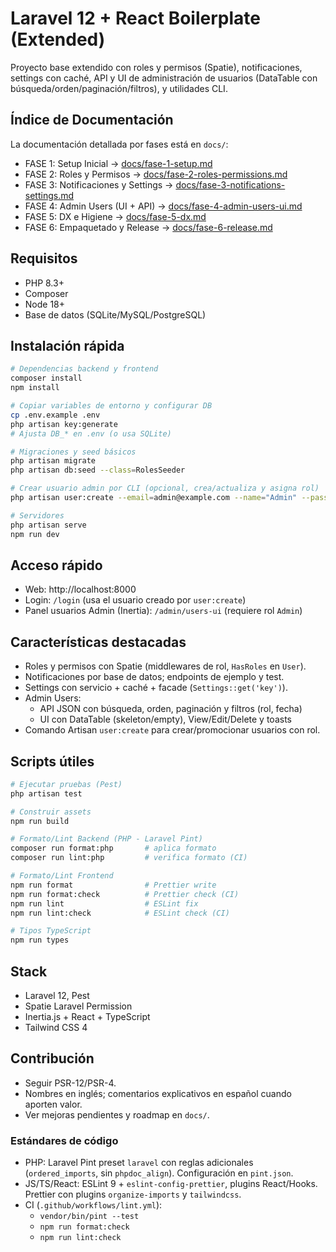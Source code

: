 # Laravel 12 + React Boilerplate (Extended)

Proyecto base extendido con roles y permisos (Spatie), notificaciones, settings con caché, API y UI de administración de usuarios (DataTable con búsqueda/orden/paginación/filtros), y utilidades CLI.

## Índice de Documentación

La documentación detallada por fases está en `docs/`:

- FASE 1: Setup Inicial → [docs/fase-1-setup.md](./docs/fase-1-setup.md)
- FASE 2: Roles y Permisos → [docs/fase-2-roles-permissions.md](./docs/fase-2-roles-permissions.md)
- FASE 3: Notificaciones y Settings → [docs/fase-3-notifications-settings.md](./docs/fase-3-notifications-settings.md)
- FASE 4: Admin Users (UI + API) → [docs/fase-4-admin-users-ui.md](./docs/fase-4-admin-users-ui.md)
- FASE 5: DX e Higiene → [docs/fase-5-dx.md](./docs/fase-5-dx.md)
- FASE 6: Empaquetado y Release → [docs/fase-6-release.md](./docs/fase-6-release.md)

## Requisitos

- PHP 8.3+
- Composer
- Node 18+
- Base de datos (SQLite/MySQL/PostgreSQL)

## Instalación rápida

```bash
# Dependencias backend y frontend
composer install
npm install

# Copiar variables de entorno y configurar DB
cp .env.example .env
php artisan key:generate
# Ajusta DB_* en .env (o usa SQLite)

# Migraciones y seed básicos
php artisan migrate
php artisan db:seed --class=RolesSeeder

# Crear usuario admin por CLI (opcional, crea/actualiza y asigna rol)
php artisan user:create --email=admin@example.com --name="Admin" --password=secret --role=Admin

# Servidores
php artisan serve
npm run dev
```

## Acceso rápido

- Web: http://localhost:8000
- Login: `/login` (usa el usuario creado por `user:create`)
- Panel usuarios Admin (Inertia): `/admin/users-ui` (requiere rol `Admin`)

## Características destacadas

- Roles y permisos con Spatie (middlewares de rol, `HasRoles` en `User`).
- Notificaciones por base de datos; endpoints de ejemplo y test.
- Settings con servicio + caché + facade (`Settings::get('key')`).
- Admin Users:
  - API JSON con búsqueda, orden, paginación y filtros (rol, fecha)
  - UI con DataTable (skeleton/empty), View/Edit/Delete y toasts
- Comando Artisan `user:create` para crear/promocionar usuarios con rol.

## Scripts útiles

```bash
# Ejecutar pruebas (Pest)
php artisan test

# Construir assets
npm run build

# Formato/Lint Backend (PHP - Laravel Pint)
composer run format:php       # aplica formato
composer run lint:php         # verifica formato (CI)

# Formato/Lint Frontend
npm run format                # Prettier write
npm run format:check          # Prettier check (CI)
npm run lint                  # ESLint fix
npm run lint:check            # ESLint check (CI)

# Tipos TypeScript
npm run types
```

## Stack

- Laravel 12, Pest
- Spatie Laravel Permission
- Inertia.js + React + TypeScript
- Tailwind CSS 4

## Contribución

- Seguir PSR-12/PSR-4.
- Nombres en inglés; comentarios explicativos en español cuando aporten valor.
- Ver mejoras pendientes y roadmap en `docs/`.

### Estándares de código

- PHP: Laravel Pint preset `laravel` con reglas adicionales (`ordered_imports`, sin `phpdoc_align`). Configuración en `pint.json`.
- JS/TS/React: ESLint 9 + `eslint-config-prettier`, plugins React/Hooks. Prettier con plugins `organize-imports` y `tailwindcss`.
- CI (`.github/workflows/lint.yml`):
  - `vendor/bin/pint --test`
  - `npm run format:check`
  - `npm run lint:check`
